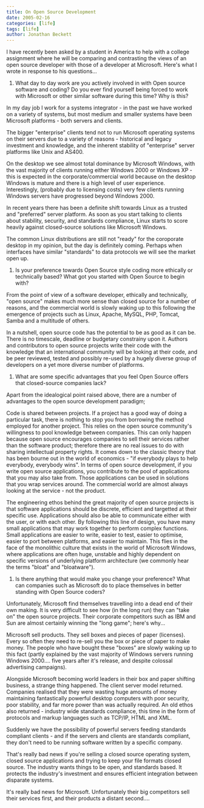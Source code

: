 ```yaml
---
title: On Open Source Development
date: 2005-02-16
categories: [life]
tags: [life]
author: Jonathan Beckett
---
```


I have recently been asked by a student in America to help with a college assignment where he will be comparing and contrasting the views of an open source developer with those of a developer at Microsoft. Here's what I wrote in response to his questions...

 1. What day to day work are you actively involved in with Open source software     and coding? Do you ever find yourself being forced to work with Microsoft or     other similar software during this time? Why is this?

In my day job I work for a systems integrator - in the past we have worked on a variety of systems, but most medium and smaller systems have been Microsoft platforms - both servers and clients.

The bigger "enterprise" clients tend not to run Microsoft operating systems on their servers due to a variety of reasons - historical and legacy investment and knowledge, and the inherent stability of "enterprise" server platforms like Unix and AS400.

On the desktop we see almost total dominance by Microsoft Windows, with the vast majority of clients running either Windows 2000 or Windows XP - this is expected in the corporate/commercial world because on the desktop Windows is mature and there is a high level of user experience. Interestingly, (probably due to licensing costs) very few clients running Windows servers have progressed beyond Windows 2000.

In recent years there has been a definite shift towards Linux as a trusted and "preferred" server platform. As soon as you start talking to clients about stability, security, and standards compliance, Linux starts to score heavily against closed-source solutions like Microsoft Windows.

The common Linux distributions are still not "ready" for the coroporate desktop in my opinion, but the day is definitely coming. Perhaps when interfaces have similar "standards" to data protocols we will see the market open up.

 1. Is your preference towards Open Source style coding more ethically or     technically based? What got you started with Open Source to begin with?

From the point of view of a software developer, ethically and technically, "open source" makes much more sense than closed source for a number of reasons, and the commercial world is slowly waking up to this following the emergence of projects such as Linux, Apache, MySQL, PHP, Tomcat, Samba and a multitude of others.

In a nutshell, open source code has the potential to be as good as it can be. There is no timescale, deadline or budgetary constrainy upon it. Authors and contributors to open source projects write their code with the knowledge that an international community will be looking at their code, and be peer reviewed, tested and possibly re-used by a hugely diverse group of developers on a yet more diverse number of platforms.

 1. What are some specific advantages that you feel Open Source offers that     closed-source companies lack?

Apart from the idealogical point raised above, there are a number of advantages to the open source development paradigm;

Code is shared between projects. If a project has a good way of doing a particular task, there is nothing to stop you from borrowing the method employed for another project. This relies on the open source community's willingness to pool knowledge between companies. This can only happen because open source encourages companies to sell their services rather than the software product; therefore there are no real issues to do with sharing intellectual property rights. It comes down to the classic theory that has been bourne out in the world of economics - "if everybody plays to help everybody, everybody wins". In terms of open source development, if you write open source applications, you contribute to the pool of applications that you may also take from. Those applications can be used in solutions that you wrap services around. The commercial world are almost always looking at the service - not the product.

The engineering ethos behind the great majority of open source projects is that software applications should be discrete, efficient and targetted at their specific use. Applications should also be able to communicate either with the user, or with each other. By following this line of design, you have many small applications that may work together to perform complex functions. Small applications are easier to write, easier to test, easier to optimise, easier to port between platforms, and easier to maintain. This flies in the face of the monolithic culture that exists in the world of Microsoft Windows, where applications are often huge, unstable and highly dependent on specific versions of underlying platform architecture (we commonly hear the terms "bloat" and "bloatware").

 1. Is there anything that would make you change your preference? What can     companies such as Microsoft do to place themselves in better standing with     Open Source coders?

Unfortunately, Microsoft find themselves travelling into a dead end of their own making. It is very difficult to see how (in the long run) they can "take on" the open source projects. Their corporate competitors such as IBM and Sun are almost certainly winning the "long game"; here's why...

Microsoft sell products. They sell boxes and pieces of paper (licenses). Every so often they need to re-sell you the box or piece of paper to make money. The people who have bought these "boxes" are slowly waking up to this fact (partly explained by the vast majority of Windows servers running Windows 2000.... five years after it's release, and despite colossal advertising campaigns).

Alongside Microsoft becoming world leaders in their box and paper shifting business, a strange thing happened. The client server model returned. Companies realised that they were wasting huge amounts of money maintaining fantastically powerful desktop computers with poor security, poor stability, and far more power than was actually required. An old ethos also returned - industry wide standards compliance, this time in the form of protocols and markup languages such as TCP/IP, HTML and XML.

Suddenly we have the possibility of powerful servers feeding standards compliant clients - and if the servers and clients are standards compliant, they don't need to be running software written by a specific company.

That's really bad news if you're selling a closed source operating system, closed source applications and trying to keep your file formats closed source. The industry wants things to be open, and standards based. It protects the industry's investment and ensures efficient integration between disparate systems.

It's really bad news for Microsoft. Unfortunately their big competitors sell their services first, and their products a distant second....